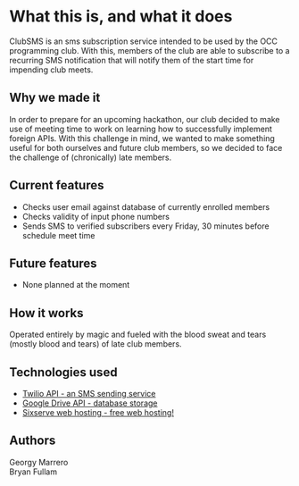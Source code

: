 <h1> What this is, and what it does</h1>

  ClubSMS is an sms subscription service intended to be used by the OCC programming club. With this, members of the club are able to subscribe to a recurring SMS notification that will notify them of the start time for impending club meets.
  
<h2> Why we made it</h2>

  In order to prepare for an upcoming hackathon, our club decided to make use of meeting time to work on learning how to successfully implement foreign APIs. With this challenge in mind, we wanted to make something useful for both ourselves and future club members, so we decided to face the challenge of (chronically) late members.
  
<h2>Current features</h2>

  <ul>
    <li>Checks user email against database of currently enrolled members</li>
    <li>Checks validity of input phone numbers</li>
    <li>Sends SMS to verified subscribers every Friday, 30 minutes before schedule meet time</li>
  </ul>
 
  
<h2>Future features</h2>

  <ul>
    <li>None planned at the moment</li>
  </ul>
  
<h2>How it works</h2>
  Operated entirely by magic and fueled with the blood sweat and tears (mostly blood and tears) of late club members.

<h2>Technologies used</h2>
  <ul>
    <li><a href="https://www.twilio.com">Twilio API - an SMS sending service</a></li>
    <li><a href="https://developers.google.com/drive/">Google Drive API - database storage</a></li>
    <li><a href="https://sixserve.com">Sixserve web hosting - free web hosting!</a></li>
  </ul>
  
<h2>Authors</h2>
Georgy Marrero <br>
Bryan Fullam
